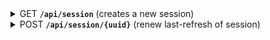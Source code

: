<details>
 <summary>
    <span class="blue">GET</span> <code><b>/api/session</b></code> (creates a new session)
</summary>

##### Responses

> | http code | response                       |
> |-----------|--------------------------------|
> | `200`     | `{uuid: (newly created uuid)}` |
> | `500`     | internal server error          |

</details>

<details>
 <summary>
    <span class="green">POST</span> <code><b>/api/session/{uuid}</b></code> (renew last-refresh of session)
</summary>

this needs to be periodically called so the session does not close

##### Responses

> | http code | response                                 |
> |-----------|------------------------------------------|
> | `200`     | `{uuid: (refreshed uuid)}`               |
> | `500`     | internal server error or unknown session |

</details>